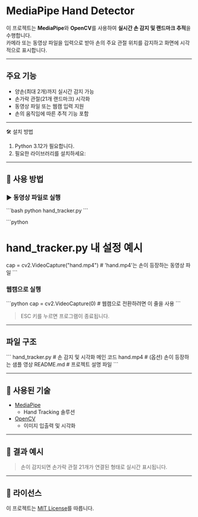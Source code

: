 
#  MediaPipe Hand Detector

이 프로젝트는 **MediaPipe**와 **OpenCV**를 사용하여 **실시간 손 감지 및 랜드마크 추적**을 수행합니다.  
카메라 또는 동영상 파일을 입력으로 받아 손의 주요 관절 위치를 감지하고 화면에 시각적으로 표시합니다.

---

##  주요 기능

- 양손(최대 2개)까지 실시간 감지 가능
- 손가락 관절(21개 랜드마크) 시각화
- 동영상 파일 또는 웹캠 입력 지원
- 손의 움직임에 따른 추적 기능 포함

---

 🛠️ 설치 방법

1. Python 3.12가 필요합니다.
2. 필요한 라이브러리를 설치하세요:


---

## 🚀 사용 방법

### ▶️ 동영상 파일로 실행

\`\`\`bash
python hand_tracker.py
\`\`\`

\`\`\`python
# hand_tracker.py 내 설정 예시
cap = cv2.VideoCapture("hand.mp4")  # 'hand.mp4'는 손이 등장하는 동영상 파일
\`\`\`

###  웹캠으로 실행

\`\`\`python
cap = cv2.VideoCapture(0)  # 웹캠으로 전환하려면 이 줄을 사용
\`\`\`

>  ESC 키를 누르면 프로그램이 종료됩니다.

---

##  파일 구조

\`\`\`
hand_tracker.py     # 손 감지 및 시각화 메인 코드
hand.mp4            # (옵션) 손이 등장하는 샘플 영상
README.md           # 프로젝트 설명 파일
\`\`\`

---

## 🧠 사용된 기술

- [MediaPipe](https://mediapipe.dev/)
  - Hand Tracking 솔루션
- [OpenCV](https://opencv.org/)
  - 이미지 입출력 및 시각화

---

## 📸 결과 예시

> 손이 감지되면 손가락 관절 21개가 연결된 형태로 실시간 표시됩니다.

---

## 📃 라이선스

이 프로젝트는 [MIT License](https://opensource.org/licenses/MIT)를 따릅니다.

